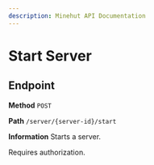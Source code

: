 ```yaml
---
description: Minehut API Documentation
---
```


# Start Server

## Endpoint

**Method** `POST`

**Path** `/server/{server-id}/start`

**Information** Starts a server.

Requires authorization.
